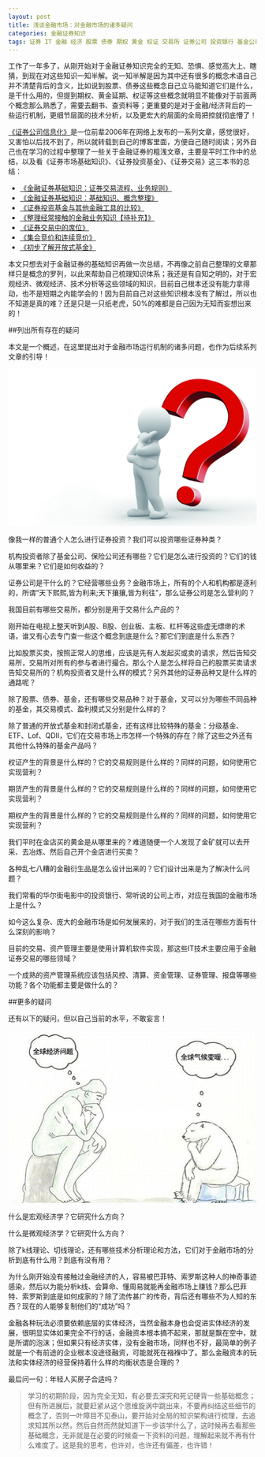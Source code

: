 ```yaml
---
layout: post
title: 浅谈金融市场：对金融市场的诸多疑问
categories: 金融证券知识
tags: 证券 IT 金融 经济 股票 债券 期权 黄金 权证 交易所 证券公司 投资银行 基金公司 银行 期货 风控 清算 行情 报盘 投资系统
---
```


工作了一年多了，从刚开始对于金融证券知识完全的无知、恐惧、感觉高大上、瞎猜，到现在对这些知识一知半解。说一知半解是因为其中还有很多的概念术语自己并不清楚背后的含义，比如说到股票、债券这些概念自己立马能知道它们是什么，是干什么用的，但提到期权、黄金延期、权证等这些概念就明显不能像对于前面两个概念那么熟悉了，需要去翻书、查资料等；更重要的是对于金融/经济背后的一些运行机制，更细节层面的技术分析，以及更宏大的层面的全局把控就彻底懵了！

[《证券公司信息化》](http://www.xumenger.com/finance-information-20160129/)是一位前辈2006年在网络上发布的一系列文章，感觉很好，又害怕以后找不到了，所以就转载到自己的博客里面，方便自己随时阅读；另外自己也在学习的过程中整理了一些关于金融证券的粗浅文章，主要是平时工作中的总结，以及看《证券市场基础知识》、《证券投资基金》、《证券交易》这三本书的总结：

* [《金融证券基础知识：证券交易流程、业务规则》](http://www.xumenger.com/securities-trading-20160710/)
* [《金融证券基础知识：基础知识、概念整理》](http://www.xumenger.com/financial-knowledge-20160709/)
* [《证券投资基金与其他金融工具的比较》](http://www.xumenger.com/fund-20160216/)
* [《整理经常接触的金融业务知识【待补充】》](http://www.xumenger.com/finance-knowledge-20160203/)
* [《证券交易中的席位》](http://www.xumenger.com/finance-seat-20160123/)
* [《集合竞价和连续竞价》](http://www.xumenger.com/finance-bid-20160123/)
* [《初步了解开放式基金》](http://www.xumenger.com/finance-fund-20160126/)

本文只想去对于金融证券的基础知识再做一次总结，不再像之前自己整理的文章那样只是概念的罗列，以此来帮助自己梳理知识体系；我还是有自知之明的，对于宏观经济、微观经济、技术分析等这些领域的知识，目前自己根本还没有能力拿得动，也不是短期之内能学会的！因为目前自己对这些知识根本没有了解过，所以也不知道是真的难？还是只是一只纸老虎，50%的难都是自己因为无知而妄想出来的！

##列出所有存在的疑问

本文是一个概述，在这里提出对于金融市场运行机制的诸多问题，也作为后续系列文章的引导！

![image](../media/image/2016-11-17/01.png)

像我一样的普通个人怎么进行证券投资？我们可以投资哪些证券种类？

机构投资者除了基金公司、保险公司还有哪些？它们是怎么进行投资的？它们的钱从哪里来？它们是如何收益的？

证券公司是干什么的？它经营哪些业务？金融市场上，所有的个人和机构都是逐利的，所谓“天下熙熙,皆为利来;天下攘攘,皆为利往”，那么证券公司是怎么营利的？

我国目前有哪些交易所，都分别是用于交易什么产品的？

刚开始在电视上整天听到A股、B股、创业板、主板、杠杆等这些虚无缥缈的术语，谁又有心去专门查一些这个概念到底是什么？那它们到底是什么东西？

比如股票买卖，按照正常人的思维，应该是先有人发起买或卖的请求，然后告知交易所，交易所对所有的参与者进行撮合。那么个人是怎么样将自己的股票买卖请求告知交易所的？机构投资者又是什么样的模式？另外其他的证券品种又是什么样的通路呢？

除了股票、债券、基金，还有哪些交易品种？对于基金，又可以分为哪些不同品种的基金，其交易模式、盈利模式又分别是什么样的？

除了普通的开放式基金和封闭式基金，还有这样比较特殊的基金：分级基金、ETF、Lof、QDII，它们在交易市场上市怎样一个特殊的存在？除了这些之外还有其他什么特殊的基金产品吗？

权证产生的背景是什么样的？它的交易规则是什么样的？同样的问题，如何使用它实现营利？

期货产生的背景是什么样的？它的交易规则是什么样的？同样的问题，如何使用它实现营利？

期权产生的背景是什么样的？它的交易规则是什么样的？同样的问题，如何使用它实现营利？

我们平时在金店买的黄金是从哪里来的？难道随便一个人发现了金矿就可以去开采、去冶炼、然后自己开个金店进行买卖？

各种乱七八糟的金融衍生品是怎么设计出来的？它们设计出来是为了解决什么问题？

我们常看的华尔街电影中的投资银行、常听说的公司上市，对应在我国的金融市场上是什么？

如今这么复杂、庞大的金融市场是如何发展来的，对于我们的生活在哪些方面有什么深刻的影响？

目前的交易、资产管理主要是使用计算机软件实现，那这些IT技术主要应用于金融证券交易的哪些领域？

一个成熟的资产管理系统应该包括风控、清算、资金管理、证券管理、报盘等哪些功能？各个功能都主要是做什么的？

##更多的疑问

还有以下的疑问，但以自己当前的水平，不敢妄言！

![image](../media/image/2016-11-17/02.png)

什么是宏观经济学？它研究什么方向？

什么是微观经济学？它研究什么方向？

除了k线理论、切线理论，还有哪些技术分析理论和方法，它们对于金融市场的分析到底有什么用？到底有没有用？

为什么刚开始没有接触过金融经济的人，容易被巴菲特、索罗斯这种人的神奇事迹感染，然后以为能分析k线、会算命、懂周易就能再金融市场上赚钱？那么巴菲特、索罗斯到底是如何成家的？除了流传甚广的传奇，背后还有哪些不为人知的东西？现在的人能够复制他们的“成功”吗？

金融各种玩法必须要依赖底层的实体经济，当然金融本身也会促进实体经济的发展，很明显实体如果完全不行的话，金融资本根本搞不起来，那就是飘在空中，就是所谓的泡沫；但如果只有经济实体，没有金融市场，同样也不好，最简单的例子就是一个有前途的企业根本没途径融资，可能就死在襁褓中了。那么金融资本的玩法和实体经济的经营保持着什么样的均衡状态是合理的？

最后问一句：年轻人买房子合适吗？

>学习的初期阶段，因为完全无知，有必要去深究和死记硬背一些基础概念；但有所进展后，就要赶紧从这个思维旋涡中跳出来，不要再纠结这些细节的概念了，否则一叶障目不见泰山，要开始对全局的知识架构进行梳理，去追求知其所以然，然后自然而然就知道下一步该学什么了，这时候再去看那些基础概念，无非就是在必要的时候查一下资料的问题，理解起来就不再有什么难度了。这是我的思考，也许对，也许还有偏差，也许错！
